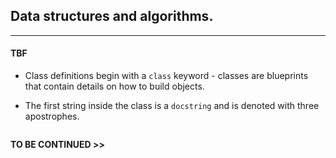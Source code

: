 ## Data structures and algorithms.

---

#### TBF  

- Class definitions begin with a `class` keyword - classes are blueprints that contain details on how to build objects.

- The first string inside the class is a `docstring` and is denoted with three apostrophes. 

```python
```

**TO BE CONTINUED >>** 







